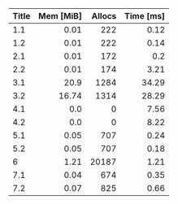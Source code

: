| Title | Mem [MiB] | Allocs | Time [ms] |
|:----- | ---------:| ------:| ---------:|
| 1.1   |      0.01 |    222 |      0.12 |
| 1.2   |      0.01 |    222 |      0.14 |
| 2.1   |      0.01 |    172 |       0.2 |
| 2.2   |      0.01 |    174 |      3.21 |
| 3.1   |      20.9 |   1284 |     34.29 |
| 3.2   |     16.74 |   1314 |     28.29 |
| 4.1   |       0.0 |      0 |      7.56 |
| 4.2   |       0.0 |      0 |      8.22 |
| 5.1   |      0.05 |    707 |      0.24 |
| 5.2   |      0.05 |    707 |      0.18 |
| 6     |      1.21 |  20187 |      1.21 |
| 7.1   |      0.04 |    674 |      0.35 |
| 7.2   |      0.07 |    825 |      0.66 |
